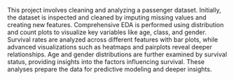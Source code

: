 This project involves cleaning and analyzing a passenger dataset. Initially, the dataset is inspected and cleaned by imputing missing values and creating new features. Comprehensive EDA is performed using distribution and count plots to visualize key variables like age, class, and gender. Survival rates are analyzed across different features with bar plots, while advanced visualizations such as heatmaps and pairplots reveal deeper relationships. Age and gender distributions are further examined by survival status, providing insights into the factors influencing survival. These analyses prepare the data for predictive modeling and deeper insights.
